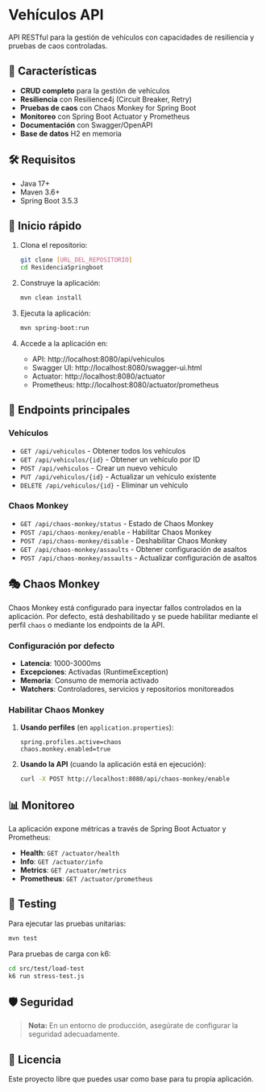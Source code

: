 # Vehículos API

API RESTful para la gestión de vehículos con capacidades de resiliencia y pruebas de caos controladas.

## 🚀 Características

- **CRUD completo** para la gestión de vehículos
- **Resiliencia** con Resilience4j (Circuit Breaker, Retry)
- **Pruebas de caos** con Chaos Monkey for Spring Boot
- **Monitoreo** con Spring Boot Actuator y Prometheus
- **Documentación** con Swagger/OpenAPI
- **Base de datos** H2 en memoria

## 🛠️ Requisitos

- Java 17+
- Maven 3.6+
- Spring Boot 3.5.3

## 🚀 Inicio rápido

1. Clona el repositorio:
   ```bash
   git clone [URL_DEL_REPOSITORIO]
   cd ResidenciaSpringboot
   ```

2. Construye la aplicación:
   ```bash
   mvn clean install
   ```

3. Ejecuta la aplicación:
   ```bash
   mvn spring-boot:run
   ```

4. Accede a la aplicación en:
   - API: http://localhost:8080/api/vehiculos
   - Swagger UI: http://localhost:8080/swagger-ui.html
   - Actuator: http://localhost:8080/actuator
   - Prometheus: http://localhost:8080/actuator/prometheus

## 🎯 Endpoints principales

### Vehículos
- `GET /api/vehiculos` - Obtener todos los vehículos
- `GET /api/vehiculos/{id}` - Obtener un vehículo por ID
- `POST /api/vehiculos` - Crear un nuevo vehículo
- `PUT /api/vehiculos/{id}` - Actualizar un vehículo existente
- `DELETE /api/vehiculos/{id}` - Eliminar un vehículo

### Chaos Monkey
- `GET /api/chaos-monkey/status` - Estado de Chaos Monkey
- `POST /api/chaos-monkey/enable` - Habilitar Chaos Monkey
- `POST /api/chaos-monkey/disable` - Deshabilitar Chaos Monkey
- `GET /api/chaos-monkey/assaults` - Obtener configuración de asaltos
- `POST /api/chaos-monkey/assaults` - Actualizar configuración de asaltos

## 🎭 Chaos Monkey

Chaos Monkey está configurado para inyectar fallos controlados en la aplicación. Por defecto, está deshabilitado y se puede habilitar mediante el perfil `chaos` o mediante los endpoints de la API.

### Configuración por defecto

- **Latencia**: 1000-3000ms
- **Excepciones**: Activadas (RuntimeException)
- **Memoria**: Consumo de memoria activado
- **Watchers**: Controladores, servicios y repositorios monitoreados

### Habilitar Chaos Monkey

1. **Usando perfiles** (en `application.properties`):
   ```properties
   spring.profiles.active=chaos
   chaos.monkey.enabled=true
   ```

2. **Usando la API** (cuando la aplicación está en ejecución):
   ```bash
   curl -X POST http://localhost:8080/api/chaos-monkey/enable
   ```

## 📊 Monitoreo

La aplicación expone métricas a través de Spring Boot Actuator y Prometheus:

- **Health**: `GET /actuator/health`
- **Info**: `GET /actuator/info`
- **Metrics**: `GET /actuator/metrics`
- **Prometheus**: `GET /actuator/prometheus`

## 🧪 Testing

Para ejecutar las pruebas unitarias:

```bash
mvn test
```

Para pruebas de carga con k6:

```bash
cd src/test/load-test
k6 run stress-test.js
```

## 🛡️ Seguridad

> **Nota:** En un entorno de producción, asegúrate de configurar la seguridad adecuadamente.

## 📄 Licencia

Este proyecto libre que puedes usar como base para tu propia aplicación.
